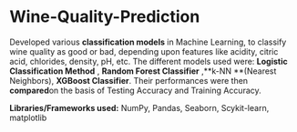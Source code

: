 # Wine-Quality-Prediction

Developed various **classification models** in Machine Learning, to classify wine quality as good or bad, depending upon features like acidity, citric acid, chlorides, density, pH, etc.
The different models used were: **Logistic Classification Method** , **Random Forest Classifier** ,**k-NN **(Nearest Neighbors), **XGBoost Classifier**. 
Their performances were then **compared**on the basis of Testing Accuracy and Training Accuracy.

**Libraries/Frameworks used:** NumPy, Pandas, Seaborn, Scykit-learn, matplotlib
